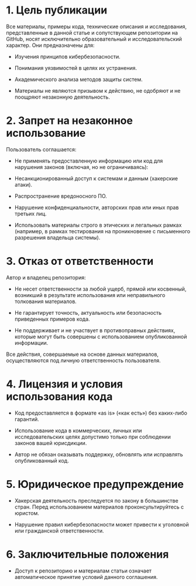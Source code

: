 # 1. Цель публикации

Все материалы, примеры кода, технические описания и исследования, представленные в данной статье и сопутствующем репозитории на GitHub, носят исключительно образовательный и исследовательский характер. Они предназначены для:

- Изучения принципов кибербезопасности.

- Понимания уязвимостей в целях их устранения.

- Академического анализа методов защиты систем.

- Материалы не являются призывом к действию, не одобряют и не поощряют незаконную деятельность.

# 2. Запрет на незаконное использование
Пользователь соглашается:

- Не применять предоставленную информацию или код для нарушения законов (включая, но не ограничиваясь):

-  Несанкционированный доступ к системам и данным (хакерские атаки).

- Распространение вредоносного ПО.

- Нарушение конфиденциальности, авторских прав или иных прав третьих лиц.

- Использовать материалы строго в этических и легальных рамках (например, в рамках тестирования на проникновение с письменного разрешения владельца системы).

# 3. Отказ от ответственности
Автор и владелец репозитория:

- Не несет ответственности за любой ущерб, прямой или косвенный, возникший в результате использования или неправильного толкования материалов.

- Не гарантирует точность, актуальность или безопасность приведенных примеров кода.

- Не поддерживает и не участвует в противоправных действиях, которые могут быть совершены с использованием опубликованной информации.

Все действия, совершаемые на основе данных материалов, осуществляются под личную ответственность пользователя.

# 4. Лицензия и условия использования кода
- Код предоставляется в формате «as is» («как есть») без каких-либо гарантий.

- Использование кода в коммерческих, личных или исследовательских целях допустимо только при соблюдении законов вашей юрисдикции.

- Автор не обязан оказывать поддержку, обновлять или исправлять опубликованный код.

# 5. Юридическое предупреждение
- Хакерская деятельность преследуется по закону в большинстве стран. Перед использованием материалов проконсультируйтесь с юристом.

- Нарушение правил кибербезопасности может привести к уголовной или гражданской ответственности.

# 6. Заключительные положения
- Доступ к репозиторию и материалам статьи означает автоматическое принятие условий данного соглашения.

